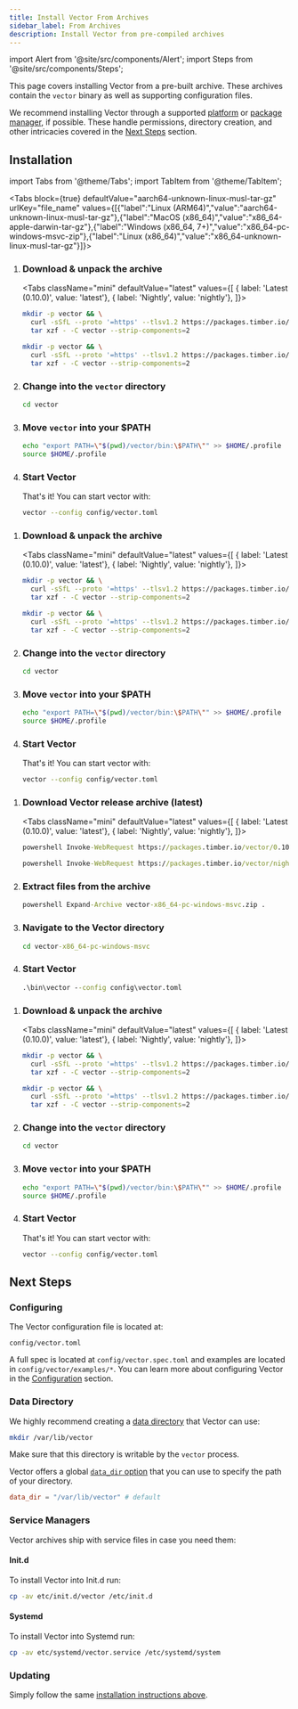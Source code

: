 ```yaml
---
title: Install Vector From Archives
sidebar_label: From Archives
description: Install Vector from pre-compiled archives
---
```


import Alert from '@site/src/components/Alert';
import Steps from '@site/src/components/Steps';

This page covers installing Vector from a pre-built archive. These archives
contain the `vector` binary as well as supporting configuration files.

<Alert type="warning">

We recommend installing Vector through a supported [platform][docs.platforms]
or [package manager][docs.package_managers], if possible. These handle
permissions, directory creation, and other intricacies covered in the
[Next Steps](#next-steps) section.

</Alert>



## Installation

import Tabs from '@theme/Tabs';
import TabItem from '@theme/TabItem';

<Tabs
  block={true}
  defaultValue="aarch64-unknown-linux-musl-tar-gz"
  urlKey="file_name"
  values={[{"label":"Linux (ARM64)","value":"aarch64-unknown-linux-musl-tar-gz"},{"label":"MacOS (x86_64)","value":"x86_64-apple-darwin-tar-gz"},{"label":"Windows (x86_64, 7+)","value":"x86_64-pc-windows-msvc-zip"},{"label":"Linux (x86_64)","value":"x86_64-unknown-linux-musl-tar-gz"}]}>


<TabItem value="vector-aarch64-unknown-linux-musl-tar-gz">
<Steps headingDepth={3}>


1.  ### Download & unpack the archive

    <Tabs
      className="mini"
      defaultValue="latest"
      values={[
        { label: 'Latest (0.10.0)', value: 'latest'},
        { label: 'Nightly', value: 'nightly'},
      ]}>

    <TabItem value="latest">

    ```bash
    mkdir -p vector && \
      curl -sSfL --proto '=https' --tlsv1.2 https://packages.timber.io/vector/0.10.X/vector-aarch64-unknown-linux-musl.tar.gz | \
      tar xzf - -C vector --strip-components=2
    ```

    </TabItem>
    <TabItem value="nightly">

    ```bash
    mkdir -p vector && \
      curl -sSfL --proto '=https' --tlsv1.2 https://packages.timber.io/vector/nightly/latest/vector-aarch64-unknown-linux-musl.tar.gz | \
      tar xzf - -C vector --strip-components=2
    ```

    </TabItem>
    </Tabs>

2.  ### Change into the `vector` directory

    ```bash
    cd vector
    ```

3.  ### Move `vector` into your $PATH

    ```bash
    echo "export PATH=\"$(pwd)/vector/bin:\$PATH\"" >> $HOME/.profile
    source $HOME/.profile
    ```

4.  ### Start Vector

    That's it! You can start vector with:

    ```bash
    vector --config config/vector.toml
    ```

</Steps>
</TabItem>

<TabItem value="vector-x86_64-apple-darwin-tar-gz">
<Steps headingDepth={3}>


1.  ### Download & unpack the archive

    <Tabs
      className="mini"
      defaultValue="latest"
      values={[
        { label: 'Latest (0.10.0)', value: 'latest'},
        { label: 'Nightly', value: 'nightly'},
      ]}>

    <TabItem value="latest">

    ```bash
    mkdir -p vector && \
      curl -sSfL --proto '=https' --tlsv1.2 https://packages.timber.io/vector/0.10.X/vector-x86_64-apple-darwin.tar.gz | \
      tar xzf - -C vector --strip-components=2
    ```

    </TabItem>
    <TabItem value="nightly">

    ```bash
    mkdir -p vector && \
      curl -sSfL --proto '=https' --tlsv1.2 https://packages.timber.io/vector/nightly/latest/vector-x86_64-apple-darwin.tar.gz | \
      tar xzf - -C vector --strip-components=2
    ```

    </TabItem>
    </Tabs>

2.  ### Change into the `vector` directory

    ```bash
    cd vector
    ```

3.  ### Move `vector` into your $PATH

    ```bash
    echo "export PATH=\"$(pwd)/vector/bin:\$PATH\"" >> $HOME/.profile
    source $HOME/.profile
    ```

4.  ### Start Vector

    That's it! You can start vector with:

    ```bash
    vector --config config/vector.toml
    ```

</Steps>
</TabItem>

<TabItem value="vector-x86_64-pc-windows-msvc-zip">
<Steps headingDepth={3}>


1.  ### Download Vector release archive (latest)

    <Tabs
      className="mini"
      defaultValue="latest"
      values={[
        { label: 'Latest (0.10.0)', value: 'latest'},
        { label: 'Nightly', value: 'nightly'},
      ]}>

    <TabItem value="latest">

    ```bat
    powershell Invoke-WebRequest https://packages.timber.io/vector/0.10.X/vector-x86_64-pc-windows-msvc.zip -OutFile vector-x86_64-pc-windows-msvc.zip
    ```

    </TabItem>
    <TabItem value="nightly">

    ```bat
    powershell Invoke-WebRequest https://packages.timber.io/vector/nightly/latest/vector-x86_64-pc-windows-msvc.zip -OutFile vector-x86_64-pc-windows-msvc.zip
    ```

    </TabItem>
    </Tabs>

2.  ### Extract files from the archive

    ```bat
    powershell Expand-Archive vector-x86_64-pc-windows-msvc.zip .
    ```

3.  ### Navigate to the Vector directory

    ```bat
    cd vector-x86_64-pc-windows-msvc
    ```

4.  ### Start Vector

    ```bat
    .\bin\vector --config config\vector.toml
    ```

</Steps>
</TabItem>

<TabItem value="vector-x86_64-unknown-linux-musl-tar-gz">
<Steps headingDepth={3}>


1.  ### Download & unpack the archive

    <Tabs
      className="mini"
      defaultValue="latest"
      values={[
        { label: 'Latest (0.10.0)', value: 'latest'},
        { label: 'Nightly', value: 'nightly'},
      ]}>

    <TabItem value="latest">

    ```bash
    mkdir -p vector && \
      curl -sSfL --proto '=https' --tlsv1.2 https://packages.timber.io/vector/0.10.X/vector-x86_64-unknown-linux-musl.tar.gz | \
      tar xzf - -C vector --strip-components=2
    ```

    </TabItem>
    <TabItem value="nightly">

    ```bash
    mkdir -p vector && \
      curl -sSfL --proto '=https' --tlsv1.2 https://packages.timber.io/vector/nightly/latest/vector-x86_64-unknown-linux-musl.tar.gz | \
      tar xzf - -C vector --strip-components=2
    ```

    </TabItem>
    </Tabs>

2.  ### Change into the `vector` directory

    ```bash
    cd vector
    ```

3.  ### Move `vector` into your $PATH

    ```bash
    echo "export PATH=\"$(pwd)/vector/bin:\$PATH\"" >> $HOME/.profile
    source $HOME/.profile
    ```

4.  ### Start Vector

    That's it! You can start vector with:

    ```bash
    vector --config config/vector.toml
    ```

</Steps>
</TabItem>
</Tabs>

## Next Steps

### Configuring

The Vector configuration file is located at:

```text
config/vector.toml
```

A full spec is located at `config/vector.spec.toml` and examples are
located in `config/vector/examples/*`. You can learn more about configuring
Vector in the [Configuration][docs.configuration] section.

### Data Directory

We highly recommend creating a [data directory][docs.global-options#data_dir]
that Vector can use:

```bash
mkdir /var/lib/vector
```

<Alert type="warning">

Make sure that this directory is writable by the `vector` process.

</Alert>

Vector offers a global [`data_dir` option][docs.global-options#data_dir] that
you can use to specify the path of your directory.

```toml title="vector.toml"
data_dir = "/var/lib/vector" # default
```

### Service Managers

Vector archives ship with service files in case you need them:

#### Init.d

To install Vector into Init.d run:

```bash
cp -av etc/init.d/vector /etc/init.d
```

#### Systemd

To install Vector into Systemd run:

```bash
cp -av etc/systemd/vector.service /etc/systemd/system
```

### Updating

Simply follow the same [installation instructions above](#installation).

[docs.configuration]: /docs/setup/configuration/
[docs.global-options#data_dir]: /docs/reference/global-options/#data_dir
[docs.package_managers]: /docs/setup/installation/package-managers/
[docs.platforms]: /docs/setup/installation/platforms/

